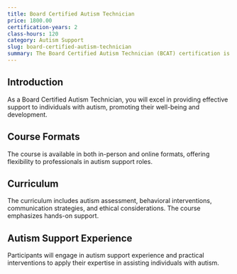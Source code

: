 ```yaml
---
title: Board Certified Autism Technician
price: 1800.00
certification-years: 2
class-hours: 120
category: Autism Support
slug: board-certified-autism-technician
summary: The Board Certified Autism Technician (BCAT) certification is designed for professionals providing support to individuals with autism. This comprehensive course covers autism assessment, behavioral interventions, and communication strategies. It equips candidates with the skills needed to assist individuals with autism effectively.
---
```


## Introduction

As a Board Certified Autism Technician, you will excel in providing effective support to individuals with autism, promoting their well-being and development.

## Course Formats

The course is available in both in-person and online formats, offering flexibility to professionals in autism support roles.

## Curriculum

The curriculum includes autism assessment, behavioral interventions, communication strategies, and ethical considerations. The course emphasizes hands-on support.

## Autism Support Experience

Participants will engage in autism support experience and practical interventions to apply their expertise in assisting individuals with autism.

